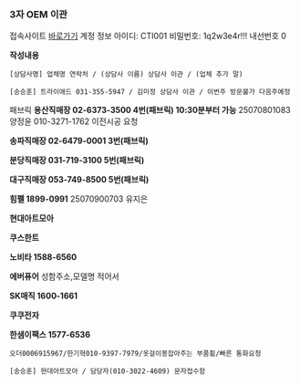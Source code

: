### 3자 OEM 이관
접속사이트 [바로가기](https://aha.hanssem.com/default2.asp)
계정 정보
아이디: CTI001 
비밀번호: 1q2w3e4r!!!
내선번호 0

**작성내용**
```
[상담사명] 업체명 연락처 / (상담사 이름) 상담사 이관 / (업체 추가 말)
```

```
[송승훈] 트라이애드 031-355-5947 / 김미정 상담사 이관 / 이번주 방문불가 다음주예정
```

패브릭 
**용산직매장 02-6373-3500 4번(패브릭) 10:30분부터 가능**
25070801083	양정윤 010-3271-1762 이전시공 요청

**송파직매장 02-6479-0001 3번(패브릭)**


**분당직매장 031-719-3100 5번(패브릭)**


**대구직매장 053-749-8500 5번(패브릭)**


**힘펠 1899-0991**
25070900703	유지은

**현대아트모아**

**쿠스한트**

**노비타 1588-6560**

**에버퓨어** 성함주소,모델명 적어서 

**SK매직 1600-1661** 

**쿠쿠전자** 

**한샘이팩스 1577-6536**


```
오더0006915967/한기혁010-9397-7979/옷걸이봉잡아주는 부품휨/빠른 통화요청
```

```
[송승훈] 현대아트모아 / 담당자(010-3022-4609) 문자접수함
```

